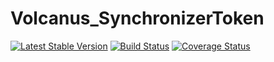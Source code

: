 Volcanus_SynchronizerToken
=================================================

[![Latest Stable Version](https://poser.pugx.org/volcanus/synchronizer-token/v/stable.png)](https://packagist.org/packages/volcanus/synchronizer-token)
[![Build Status](https://travis-ci.org/k-holy/volcanus-synchronizer-token.png?branch=master)](https://travis-ci.org/k-holy/volcanus-synchronizer-token)
[![Coverage Status](https://coveralls.io/repos/k-holy/volcanus-synchronizer-token/badge.png?branch=master)](https://coveralls.io/r/k-holy/volcanus-synchronizer-token?branch=master)
